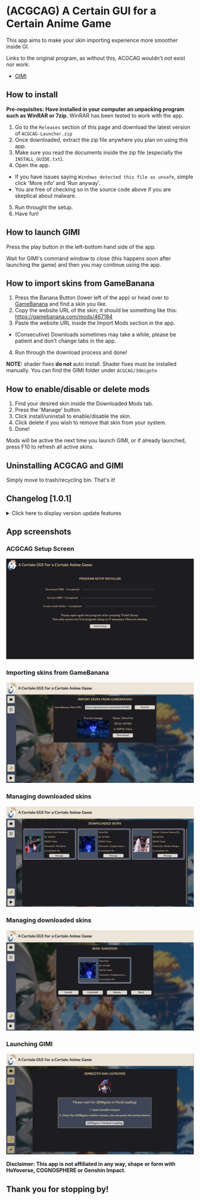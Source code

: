 # (ACGCAG) A Certain GUI for a Certain Anime Game

This app aims to make your skin importing experience more smoother inside GI.

Links to the original program, as without this, ACGCAG wouldn't not exist nor work:
- [GIMI](https://github.com/SilentNightSound/GI-Model-Importer)

## How to install
**Pre-requisites: Have installed in your computer an unpacking program such as WinRAR or 7zip.**
WinRAR has been tested to work with the app.

1. Go to the `Releases` section of this page and download the latest version of `ACGCAG-Launcher.zip`
2. Once downloaded, extract the zip file anywhere you plan on using this app.
3. Make sure you read the documents inside the zip file (especially the `INSTALL_GUIDE.txt`).
4. Open the app.
* If you have issues saying `Windows detected this file as unsafe`, simple click 'More info' and 'Run anyway'.
* You are free of checking so in the source code above if you are skeptical about malware.
5. Run throught the setup.
6. Have fun!

## How to launch GIMI
Press the play button in the left-bottom hand side of the app.

Wait for GIMI's command window to close (this happens soon after launching the game)
and then you may continue using the app.

## How to import skins from GameBanana
1. Press the Banana Button (lower left of the app) or head over to [GameBanana](https://gamebanana.com/games/8552) and find a skin you like.
2. Copy the website URL of the skin; it should be something like this: https://gamebanana.com/mods/467184
3. Paste the website URL inside the Import Mods section in the app.
- (Consecutive) Downloads sometimes may take a while, please be patient and don't change tabs in the app. 
4. Run through the download process and done!

**NOTE:** shader fixes **do not** auto install. Shader fixes must be installed manually.
You can find the GIMI folder under `ACGCAG/3dmigoto`

## How to enable/disable or delete mods
1. Find your desired skin inside the Downloaded Mods tab.
2. Press the 'Manage' button.
3. Click install/uninstall to enable/disable the skin.
4. Click delete if you wish to remove that skin from your system.
5. Done! 

Mods will be active the next time you launch GIMI, or if already launched, 
press F10 to refresh all active skins.

## Uninstalling ACGCAG and GIMI
Simply move to trash/recycling bin. That's it!

## Changelog [1.0.1]
<details>
<summary>Click here to display version update features</summary>
		
## [1.0.1]
Fixes:
* Fixed an issue that caused download fields to accumulate if Finish button was not pressed

</details>

## App screenshots
### ACGCAG Setup Screen
![setup-screen](https://raw.githubusercontent.com/SkinnyDevi/acgcag/master/docs/setup-screen.png)

### Importing skins from GameBanana
![skin-importing](https://raw.githubusercontent.com/SkinnyDevi/acgcag/master/docs/skin-importing.png)

### Managing downloaded skins
![downloaded-skins](https://raw.githubusercontent.com/SkinnyDevi/acgcag/master/docs/downloaded-screen.png)

### Managing downloaded skins
![skin-manage-screen](https://raw.githubusercontent.com/SkinnyDevi/acgcag/master/docs/skin-manage-screen.png)

### Launching GIMI
![skin-manage-screen](https://raw.githubusercontent.com/SkinnyDevi/acgcag/master/docs/gimi-launched-screen.png)

**Disclaimer: This app is not affiliated in any way, shape or form with HoYoverse, COGNOSPHERE or Genshin Impact.**

## Thank you for stopping by!
